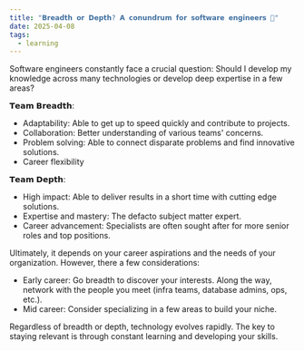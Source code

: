 ```yaml
---
title: "𝗕𝗿𝗲𝗮𝗱𝘁𝗵 𝗼𝗿 𝗗𝗲𝗽𝘁𝗵? 𝗔 𝗰𝗼𝗻𝘂𝗻𝗱𝗿𝘂𝗺 𝗳𝗼𝗿 𝘀𝗼𝗳𝘁𝘄𝗮𝗿𝗲 𝗲𝗻𝗴𝗶𝗻𝗲𝗲𝗿𝘀 🤔"
date: 2025-04-08
tags:
  - learning
---
```

Software engineers constantly face a crucial question: Should I develop my knowledge across many technologies or develop deep expertise in a few areas?

𝗧𝗲𝗮𝗺 𝗕𝗿𝗲𝗮𝗱𝘁𝗵:
- Adaptability: Able to get up to speed quickly and contribute to projects.
- Collaboration: Better understanding of various teams' concerns.
- Problem solving: Able to connect disparate problems and find innovative solutions.
- Career flexibility

𝗧𝗲𝗮𝗺 𝗗𝗲𝗽𝘁𝗵:
- High impact: Able to deliver results in a short time with cutting edge solutions.
- Expertise and mastery: The defacto subject matter expert.
- Career advancement: Specialists are often sought after for more senior roles and top positions.

Ultimately, it depends on your career aspirations and the needs of your organization. However, there a few considerations:
- Early career: Go breadth to discover your interests. Along the way, network with the people you meet (infra teams, database admins, ops, etc.).
- Mid career: Consider specializing in a few areas to build your niche.

Regardless of breadth or depth, technology evolves rapidly. The key to staying relevant is through constant learning and developing your skills.